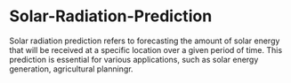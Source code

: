 # Solar-Radiation-Prediction
Solar radiation prediction refers to forecasting the amount of solar energy that will be received at a specific location over a given period of time. This prediction is essential for various applications, such as solar energy generation, agricultural planningr.
